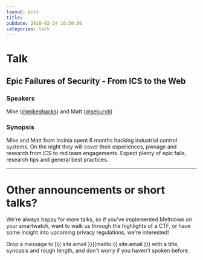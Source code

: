 ```yaml
---
layout: post
title:
pubdate: 2018-02-24 16:50:00
categories: talk
---
```

# Talk

## Epic Failures of Security - From ICS to the Web

### Speakers

Mike ([@mikeghacks](https://twitter.com/mikeghacks)) and Matt ([@sekuryti](https://twitter.com/sekuryti))

### Synopsis

Mike and Matt from Insinia spent 6 months hacking industrial control systems.
On the night they will cover their experiences, pwnage and research from ICS to red
team engagements. Expect plenty of epic fails, research tips and general best practices.

<hr>

# Other announcements or short talks?

We're always happy for more talks, so if you've implemented Meltdown on your smartwatch,
want to walk us through the highlights of a CTF, or have some insight into upcoming privacy
regulations, we're interested!

Drop a message to [{{ site.email }}](mailto:{{ site.email }}) with a title,
synopsis and rough length, and don't worry if you haven't spoken before.

